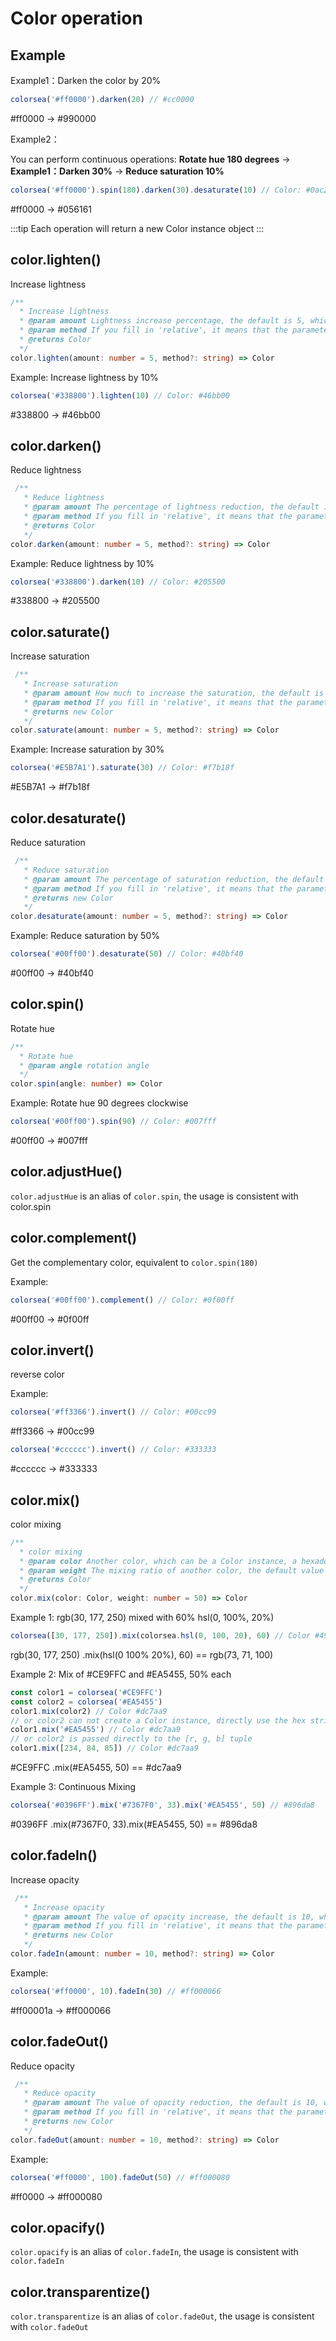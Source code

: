 
# Color operation

## Example

Example1：Darken the color by 20%

```typescript
colorsea('#ff0000').darken(20) // #cc0000
```

<ColorBox box-color="#ff0000">#ff0000</ColorBox> -> <ColorBox box-color="#990000">#990000</ColorBox>

Example2：

You can perform continuous operations: **Rotate hue 180 degrees** -> **Example1：Darken 30%** -> **Reduce saturation 10%**

```typescript
colorsea('#ff0000').spin(180).darken(30).desaturate(10) // Color: #0ac2c2
```

<ColorBox box-color="#ff0000">#ff0000</ColorBox> -> <ColorBox box-color="#056161">#056161</ColorBox>

:::tip
Each operation will return a new Color instance object
:::

## color.lighten()

Increase lightness

```typescript
/**
  * Increase lightness
  * @param amount Lightness increase percentage, the default is 5, which means 5%
  * @param method If you fill in 'relative', it means that the parameter amount is a relative value
  * @returns Color
  */
color.lighten(amount: number = 5, method?: string) => Color
```

Example: Increase lightness by 10%

```typescript
colorsea('#338800').lighten(10) // Color: #46bb00
```

<ColorBox box-color="#338800">#338800</ColorBox> -> <ColorBox box-color="#46bb00">#46bb00</ColorBox>

## color.darken()

Reduce lightness

```typescript
 /**
   * Reduce lightness
   * @param amount The percentage of lightness reduction, the default is 5, which means 5%
   * @param method If you fill in 'relative', it means that the parameter amount is a relative value
   * @returns Color
   */
color.darken(amount: number = 5, method?: string) => Color
```

Example: Reduce lightness by 10%

```typescript
colorsea('#338800').darken(10) // Color: #205500
```

<ColorBox box-color="#338800">#338800</ColorBox> -> <ColorBox box-color="#205500">#205500</ColorBox>

## color.saturate()

Increase saturation

```typescript
 /**
   * Increase saturation
   * @param amount How much to increase the saturation, the default is 5, which means 5%
   * @param method If you fill in 'relative', it means that the parameter amount is a relative value
   * @returns new Color
   */
color.saturate(amount: number = 5, method?: string) => Color
```

Example: Increase saturation by 30%

```typescript
colorsea('#E5B7A1').saturate(30) // Color: #f7b18f
```

<ColorBox box-color="#E5B7A1">#E5B7A1</ColorBox> -> <ColorBox box-color="#f7b18f">#f7b18f</ColorBox>

## color.desaturate()

Reduce saturation

```typescript
 /**
   * Reduce saturation
   * @param amount The percentage of saturation reduction, the default is 5, which means 5%
   * @param method If you fill in 'relative', it means that the parameter amount is a relative value
   * @returns new Color
   */
color.desaturate(amount: number = 5, method?: string) => Color
```

Example: Reduce saturation by 50%

```typescript
colorsea('#00ff00').desaturate(50) // Color: #40bf40
```

<ColorBox box-color="#00ff00">#00ff00</ColorBox> -> <ColorBox box-color="#40bf40">#40bf40</ColorBox>

## color.spin()

Rotate hue

```typescript
/**
  * Rotate hue
  * @param angle rotation angle
  */
color.spin(angle: number) => Color
```

Example: Rotate hue 90 degrees clockwise

```typescript
colorsea('#00ff00').spin(90) // Color: #007fff
```

<ColorBox box-color="#00ff00">#00ff00</ColorBox> -> <ColorBox box-color="#007fff">#007fff</ColorBox>

## color.adjustHue()

`color.adjustHue` is an alias of `color.spin`, the usage is consistent with color.spin

## color.complement()

Get the complementary color, equivalent to `color.spin(180)`

Example:

```typescript
colorsea('#00ff00').complement() // Color: #0f00ff
```

<ColorBox box-color="#f0ff00" text-color="#000000">#00ff00</ColorBox> -> <ColorBox box-color="#0f00ff">#0f00ff</ColorBox>

## color.invert()

reverse color

Example:

```typescript
colorsea('#ff3366').invert() // Color: #00cc99
```

<ColorBox box-color="#ff3366">#ff3366</ColorBox> -> <ColorBox box-color="#00cc99">#00cc99</ColorBox>

```typescript
colorsea('#cccccc').invert() // Color: #333333
```

<ColorBox box-color="#cccccc" text-color="#000000">#cccccc</ColorBox> -> <ColorBox box-color="#333333">#333333</ColorBox>

## color.mix()

color mixing

```typescript
/**
  * color mixing
  * @param color Another color, which can be a Color instance, a hexadecimal color string, or an [r, g, b] color tuple
  * @param weight The mixing ratio of another color, the default value is 50 or 50%
  * @returns Color
  */
color.mix(color: Color, weight: number = 50) => Color
```

Example 1: rgb(30, 177, 250) mixed with 60% hsl(0, 100%, 20%)

```typescript
colorsea([30, 177, 250]).mix(colorsea.hsl(0, 100, 20), 60) // Color #494764
```

<ColorBox box-color="rgb(30, 177, 250)">rgb(30, 177, 250)</ColorBox> .mix(<ColorBox box-color="hsl(0 100% 20%)">hsl(0 100% 20%)</ColorBox>, 60) == <ColorBox box-color="rgb(73, 71, 100)">rgb(73, 71, 100)</ColorBox>

Example 2: Mix of #CE9FFC and #EA5455, 50% each

```typescript
const color1 = colorsea('#CE9FFC')
const color2 = colorsea('#EA5455')
color1.mix(color2) // Color #dc7aa9
// or color2 can not create a Color instance, directly use the hex string
color1.mix('#EA5455') // Color #dc7aa9
// or color2 is passed directly to the [r, g, b] tuple
color1.mix([234, 84, 85]) // Color #dc7aa9
```

<ColorBox box-color="#CE9FFC">#CE9FFC</ColorBox> .mix(<ColorBox box-color="#EA5455">#EA5455</ColorBox>, 50) == <ColorBox box-color="#dc7aa9">#dc7aa9</ColorBox>

Example 3: Continuous Mixing

```typescript
colorsea('#0396FF').mix('#7367F0', 33).mix('#EA5455', 50) // #896da8
```

<ColorBox box-color="#0396FF">#0396FF</ColorBox> .mix(<ColorBox box-color="#7367F0">#7367F0</ColorBox>, 33).mix(<ColorBox box-color="#EA5455">#EA5455</ColorBox>, 50) == <ColorBox box-color="#896da8">#896da8</ColorBox>

## color.fadeIn()

Increase opacity

```typescript
 /**
   * Increase opacity
   * @param amount The value of opacity increase, the default is 10, which means 10%
   * @param method If you fill in 'relative', it means that the parameter amount is a relative value
   * @returns new Color
   */
color.fadeIn(amount: number = 10, method?: string) => Color
```

Example: 

```typescript
colorsea('#ff0000', 10).fadeIn(30) // #ff000066
```

<ColorBox box-color="#ff00001a">#ff00001a</ColorBox> -> <ColorBox box-color="#ff000066">#ff000066</ColorBox>

## color.fadeOut()

Reduce opacity

```typescript
 /**
   * Reduce opacity
   * @param amount The value of opacity reduction, the default is 10, which means 10%
   * @param method If you fill in 'relative', it means that the parameter amount is a relative value
   * @returns new Color
   */
color.fadeOut(amount: number = 10, method?: string) => Color
```

Example: 

```typescript
colorsea('#ff0000', 100).fadeOut(50) // #ff000080
```

<ColorBox box-color="#ff0000">#ff0000</ColorBox> -> <ColorBox box-color="#ff000080">#ff000080</ColorBox>

## color.opacify()

`color.opacify` is an alias of `color.fadeIn`, the usage is consistent with `color.fadeIn`

## color.transparentize()

`color.transparentize` is an alias of `color.fadeOut`, the usage is consistent with `color.fadeOut`
